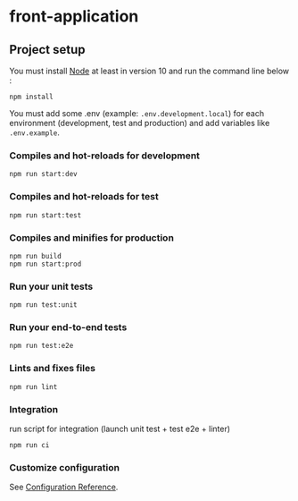 # front-application

## Project setup
You must install [Node](https://nodejs.org/en/download/) at least in version 10
and run the command line below :
```
npm install
```

You must add some .env (example: `.env.development.local`) for each environment (development, test and production) and add variables like `.env.example`. 

### Compiles and hot-reloads for development
```
npm run start:dev
```

### Compiles and hot-reloads for test
```
npm run start:test
```

### Compiles and minifies for production
```
npm run build
npm run start:prod
```

### Run your unit tests
```
npm run test:unit
```

### Run your end-to-end tests
```
npm run test:e2e
```

### Lints and fixes files
```
npm run lint
```
### Integration
run script for integration (launch unit test + test e2e + linter)
```
npm run ci
```

### Customize configuration
See [Configuration Reference](https://cli.vuejs.org/config/).
